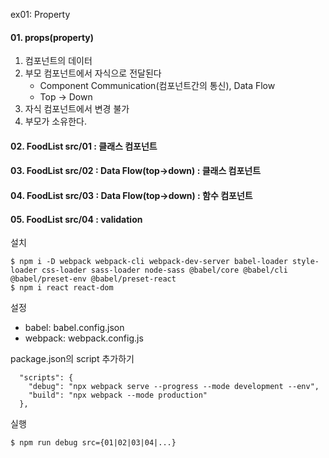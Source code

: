 ex01: Property

#### 01. props(property)
1) 컴포넌트의 데이터
2) 부모 컴포넌트에서 자식으로 전달된다
    - Component Communication(컴포넌트간의 통신), Data Flow
    - Top -> Down
3) 자식 컴포넌트에서 변경 불가
4) 부모가 소유한다.

#### 02. FoodList src/01 : 클래스 컴포넌트
#### 03. FoodList src/02 : Data Flow(top->down) : 클래스 컴포넌트
#### 04. FoodList src/03 : Data Flow(top->down) : 함수 컴포넌트
#### 05. FoodList src/04 : validation

설치
```
$ npm i -D webpack webpack-cli webpack-dev-server babel-loader style-loader css-loader sass-loader node-sass @babel/core @babel/cli @babel/preset-env @babel/preset-react
$ npm i react react-dom
```

설정
- babel: babel.config.json
- webpack: webpack.config.js

package.json의 script 추가하기
```
  "scripts": {
    "debug": "npx webpack serve --progress --mode development --env",
    "build": "npx webpack --mode production"
  },
```

실행
```
$ npm run debug src={01|02|03|04|...}
```
